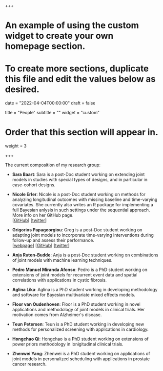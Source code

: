 +++
# An example of using the custom widget to create your own homepage section.
# To create more sections, duplicate this file and edit the values below as desired.

date = "2022-04-04T00:00:00"
draft = false

title = "People"
subtitle = ""
widget = "custom"

# Order that this section will appear in.
weight = 3

+++

The current composition of my research group:

- **Sara Baart**: Sara is a post-Doc student working on extending joint models in studies with special types of designs, and in particular in case-cohort designs.

- **Nicole Erler**: Nicole is a post-Doc student working on methods for analyzing longitudinal outcomes with missing baseline and time-varying covariates. She currently also writes an R package for implementing a full Bayesian anlysis in such settings under the sequential approach. More info on her GitHub page.  
[[GitHub](https://github.com/nerler)]
[[twitter](https://twitter.com/n_erler)]

- **Grigorios Papageorgiou**: Greg is a post-Doc student working on adapting joint models to incorporate time-varying interventions during follow-up and assess their performance.  
[[webpage](https://gregpapageorgiou.com/)]
[[GitHub](https://github.com/gpapageorgiou)]
[[twitter](https://twitter.com/gr_papageorgiou)]

- **Anja Ruten-Budde**: Anja is a post-Doc student working on combinations of joint models with machine learning techniques.

- **Pedro Manuel Miranda Afonso**: Pedro is a PhD student working on extensions of joint models for recurrent event data and spatial correlations with applications in cystic fibrosis.

- **Aglina Lika**: Aglina is a PhD student working in developing methodology and software for Bayesian multivariate mixed effects models.

- **Floor van Oudenhoven**: Floor is a PhD student working in novel applications and methodology of joint models in clinical trials. Her motivation comes from Alzheimer's disease.

- **Teun Petersen**: Teun is a PhD student working in developing new methods for personalized screening with applications in cardiology.

- **Hongchao Qi**: Hongchao is a PhD student working on extensions of power priors methodology in lonigitudinal clinical trials.

- **Zhenwei Yang**: Zhenwei is a PhD student working on applications of joint models in personalized scheduling with applications in prostate cancer research.

